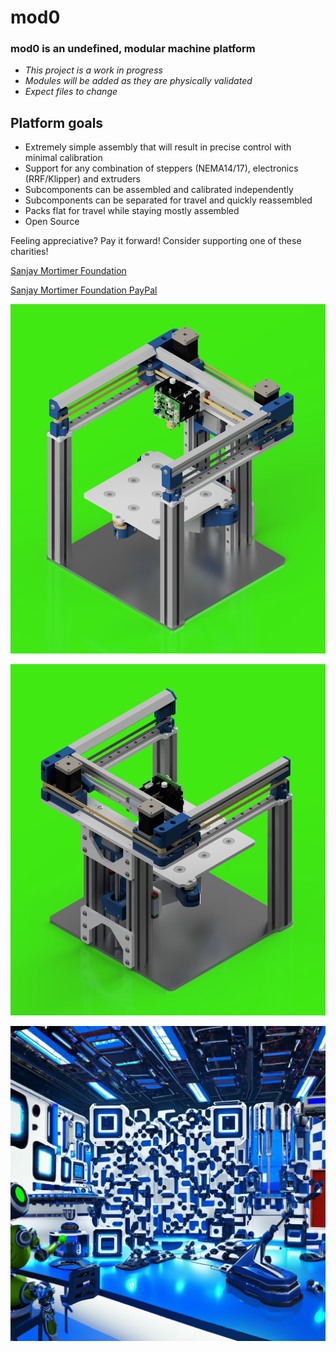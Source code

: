 # mod0

### mod0 is an undefined, modular machine platform

- *This project is a work in progress*
- *Modules will be added as they are physically validated*
- *Expect files to change*

## Platform goals

- Extremely simple assembly that will result in precise control with minimal calibration
- Support for any combination of steppers (NEMA14/17), electronics (RRF/Klipper) and extruders
- Subcomponents can be assembled and calibrated independently
- Subcomponents can be separated for travel and quickly reassembled
- Packs flat for travel while staying mostly assembled
- Open Source

Feeling appreciative? Pay it forward! Consider supporting one of these charities!

[Sanjay Mortimer Foundation](https://www.sanjaymortimerfoundation.org/)

[Sanjay Mortimer Foundation PayPal](https://www.paypal.com/donate/?hosted_button_id=VUB6NVF83EH5J)

![](front-render.png)

![](rear-render.png)

![](Art/mod0-github-link-qr.png)
